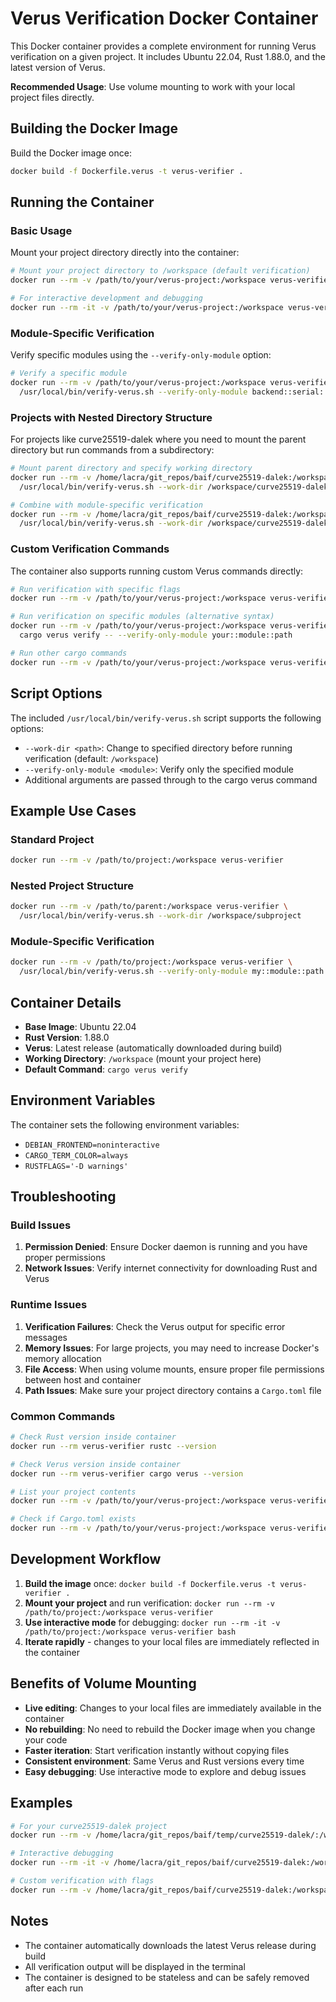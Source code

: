 # Verus Verification Docker Container

This Docker container provides a complete environment for running Verus verification on a given project. It includes Ubuntu 22.04, Rust 1.88.0, and the latest version of Verus.

**Recommended Usage**: Use volume mounting to work with your local project files directly.

## Building the Docker Image

Build the Docker image once:

```bash
docker build -f Dockerfile.verus -t verus-verifier .
```

## Running the Container

### Basic Usage

Mount your project directory directly into the container:

```bash
# Mount your project directory to /workspace (default verification)
docker run --rm -v /path/to/your/verus-project:/workspace verus-verifier

# For interactive development and debugging
docker run --rm -it -v /path/to/your/verus-project:/workspace verus-verifier bash
```

### Module-Specific Verification

Verify specific modules using the `--verify-only-module` option:

```bash
# Verify a specific module
docker run --rm -v /path/to/your/verus-project:/workspace verus-verifier \
  /usr/local/bin/verify-verus.sh --verify-only-module backend::serial::u64::field_verus
```

### Projects with Nested Directory Structure

For projects like curve25519-dalek where you need to mount the parent directory but run commands from a subdirectory:

```bash
# Mount parent directory and specify working directory
docker run --rm -v /home/lacra/git_repos/baif/curve25519-dalek:/workspace verus-verifier \
  /usr/local/bin/verify-verus.sh --work-dir /workspace/curve25519-dalek

# Combine with module-specific verification
docker run --rm -v /home/lacra/git_repos/baif/curve25519-dalek:/workspace verus-verifier \
  /usr/local/bin/verify-verus.sh --work-dir /workspace/curve25519-dalek --verify-only-module backend::serial::u64::field_verus
```

### Custom Verification Commands

The container also supports running custom Verus commands directly:

```bash
# Run verification with specific flags
docker run --rm -v /path/to/your/verus-project:/workspace verus-verifier cargo verus verify --verbose

# Run verification on specific modules (alternative syntax)
docker run --rm -v /path/to/your/verus-project:/workspace verus-verifier \
  cargo verus verify -- --verify-only-module your::module::path

# Run other cargo commands
docker run --rm -v /path/to/your/verus-project:/workspace verus-verifier cargo build
```

## Script Options

The included `/usr/local/bin/verify-verus.sh` script supports the following options:

- `--work-dir <path>`: Change to specified directory before running verification (default: `/workspace`)
- `--verify-only-module <module>`: Verify only the specified module
- Additional arguments are passed through to the cargo verus command

## Example Use Cases

### Standard Project
```bash
docker run --rm -v /path/to/project:/workspace verus-verifier
```

### Nested Project Structure
```bash
docker run --rm -v /path/to/parent:/workspace verus-verifier \
  /usr/local/bin/verify-verus.sh --work-dir /workspace/subproject
```

### Module-Specific Verification
```bash
docker run --rm -v /path/to/project:/workspace verus-verifier \
  /usr/local/bin/verify-verus.sh --verify-only-module my::module::path
```

## Container Details

- **Base Image**: Ubuntu 22.04
- **Rust Version**: 1.88.0
- **Verus**: Latest release (automatically downloaded during build)
- **Working Directory**: `/workspace` (mount your project here)
- **Default Command**: `cargo verus verify`

## Environment Variables

The container sets the following environment variables:
- `DEBIAN_FRONTEND=noninteractive`
- `CARGO_TERM_COLOR=always`
- `RUSTFLAGS='-D warnings'`

## Troubleshooting

### Build Issues

1. **Permission Denied**: Ensure Docker daemon is running and you have proper permissions
2. **Network Issues**: Verify internet connectivity for downloading Rust and Verus

### Runtime Issues

1. **Verification Failures**: Check the Verus output for specific error messages
2. **Memory Issues**: For large projects, you may need to increase Docker's memory allocation
3. **File Access**: When using volume mounts, ensure proper file permissions between host and container
4. **Path Issues**: Make sure your project directory contains a `Cargo.toml` file

### Common Commands

```bash
# Check Rust version inside container
docker run --rm verus-verifier rustc --version

# Check Verus version inside container
docker run --rm verus-verifier cargo verus --version

# List your project contents
docker run --rm -v /path/to/your/verus-project:/workspace verus-verifier ls -la

# Check if Cargo.toml exists
docker run --rm -v /path/to/your/verus-project:/workspace verus-verifier ls -la Cargo.toml
```

## Development Workflow

1. **Build the image** once: `docker build -f Dockerfile.verus -t verus-verifier .`
2. **Mount your project** and run verification: `docker run --rm -v /path/to/project:/workspace verus-verifier`
3. **Use interactive mode** for debugging: `docker run --rm -it -v /path/to/project:/workspace verus-verifier bash`
4. **Iterate rapidly** - changes to your local files are immediately reflected in the container

## Benefits of Volume Mounting

- **Live editing**: Changes to your local files are immediately available in the container
- **No rebuilding**: No need to rebuild the Docker image when you change your code
- **Faster iteration**: Start verification instantly without copying files
- **Consistent environment**: Same Verus and Rust versions every time
- **Easy debugging**: Use interactive mode to explore and debug issues

## Examples

```bash
# For your curve25519-dalek project
docker run --rm -v /home/lacra/git_repos/baif/temp/curve25519-dalek/:/workspace -w /workspace/curve25519-dalek verus-verifier

# Interactive debugging
docker run --rm -it -v /home/lacra/git_repos/baif/curve25519-dalek:/workspace -w /workspace/curve25519-dalek verus-verifier bash

# Custom verification with flags
docker run --rm -v /home/lacra/git_repos/baif/curve25519-dalek:/workspace -w /workspace/curve25519-dalek verus-verifier cargo verus verify --verbose
```

## Notes

- The container automatically downloads the latest Verus release during build
- All verification output will be displayed in the terminal
- The container is designed to be stateless and can be safely removed after each run
